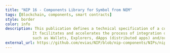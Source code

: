 ```yaml
---
title: "NIP 16 - Components Library for Symbol from NEM"
tags: [Blockchain, components, smart contracts]
style: border
color: info
description: This publication defines a technical specification of a components library for direct coupling of Software with Symbol from NEM.
            It facilitates and accelerates the process of integration of Symbol from NEM or dHealth Network in Client Software
            such as Wallets, Explorers, dApps (distributed apps) and/or Smart Contracts.
external_url: https://github.com/evias/NIP/blob/nip-components/NIPs/nip-0016.md
---
```

